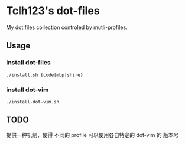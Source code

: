 # Tclh123's dot-files

My dot files collection controled by mutli-profiles.

## Usage

### install dot-files

```
./install.sh {code|mbp|shire}
```

### install dot-vim

```
./install-dot-vim.sh
```

## TODO

提供一种机制，使得 不同的 profile 可以使用各自特定的 dot-vim 的 版本号
